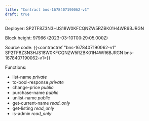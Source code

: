 ```yaml
---
title: "Contract bns-1678407190062-v1"
draft: true
---
```

Deployer: SP2TF8Z3N3HJS18W0KFCQNZW5RZBK01H4WR6BJRGN


 



Block height: 97966 (2023-03-10T00:29:05.000Z)

Source code: {{<contractref "bns-1678407190062-v1" SP2TF8Z3N3HJS18W0KFCQNZW5RZBK01H4WR6BJRGN bns-1678407190062-v1>}}

Functions:

* list-name _private_
* to-bool-response _private_
* change-price _public_
* purchase-name _public_
* unlist-name _public_
* get-current-name _read_only_
* get-listing _read_only_
* is-admin _read_only_
